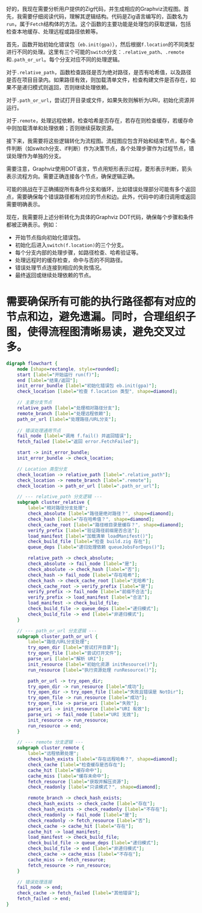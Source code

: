 好的，我现在需要分析用户提供的Zig代码，并生成相应的Graphviz流程图。首先，我需要仔细阅读代码，理解其逻辑结构。代码是Zig语言编写的，函数名为`run`，属于`Fetch`结构体的方法。这个函数的主要功能是处理包的获取逻辑，包括检查本地缓存、处理远程或路径依赖等。

首先，函数开始初始化错误包（`eb.init(gpa)`），然后根据`f.location`的不同类型进行不同的处理。这里有三个可能的`switch`分支：`.relative_path`、`.remote`和`.path_or_url`。每个分支对应不同的处理逻辑。

对于`.relative_path`，函数检查路径是否为绝对路径，是否有哈希值，以及路径是否在项目目录内。如果路径有效，则加载清单文件，检查构建文件是否存在，如果不是递归模式则返回，否则继续处理依赖。

对于`.path_or_url`，尝试打开目录或文件，如果失败则解析为URI，初始化资源并运行。

对于`.remote`，处理远程依赖，检查哈希是否存在，若存在则检查缓存，若缓存命中则加载清单和处理依赖；否则继续获取资源。

接下来，我需要将这些逻辑转化为流程图。流程图应包含开始和结束节点，每个条件判断（如switch分支、if判断）作为决策节点，各个处理步骤作为过程节点，错误处理作为单独的分支。

需要注意，Graphviz使用DOT语言，节点用矩形表示过程，菱形表示判断，箭头表示流程方向。需要正确连接各个节点，确保逻辑正确。

可能的挑战在于正确捕捉所有条件分支和循环，比如错误处理部分可能有多个返回点，需要确保每个错误路径都有对应的节点和边。此外，代码中的递归调用或返回需要明确表示。

现在，我需要将上述分析转化为具体的Graphviz DOT代码，确保每个步骤和条件都被正确表示。例如：

- 开始节点指向初始化错误包。
- 初始化后进入`switch(f.location)`的三个分支。
- 每个分支内部的处理步骤，如路径检查、哈希验证等。
- 处理远程时的缓存检查，命中与否的不同路径。
- 错误处理节点连接到相应的失败情况。
- 最终返回或继续处理依赖的节点。

需要确保所有可能的执行路径都有对应的节点和边，避免遗漏。同时，合理组织子图，使得流程图清晰易读，避免交叉过多。
================================================
```dot
digraph flowchart {
    node [shape=rectangle, style=rounded];
    start [label="开始运行 run(f)"];
    end [label="结束/返回"];
    init_error_bundle [label="初始化错误包 eb.init(gpa)"];
    check_location [label="检查 f.location 类型", shape=diamond];

    // 主要分支节点
    relative_path [label="处理相对路径分支"];
    remote_branch [label="处理远程依赖"];
    path_or_url [label="处理路径/URL分支"];
    
    // 错误处理通用节点
    fail_node [label="调用 f.fail() 并返回错误"];
    fetch_failed [label="返回 error.FetchFailed"];

    start -> init_error_bundle;
    init_error_bundle -> check_location;

    // Location 类型分支
    check_location -> relative_path [label=".relative_path"];
    check_location -> remote_branch [label=".remote"];
    check_location -> path_or_url [label=".path_or_url"];

    // --- relative_path 分支逻辑 ---
    subgraph cluster_relative {
        label="相对路径分支处理";
        check_absolute [label="路径是绝对路径？", shape=diamond];
        check_hash [label="存在哈希值？", shape=diamond];
        check_cache_root [label="路径根目录是缓存？", shape=diamond];
        verify_prefix [label="验证路径前缀是否合法"];
        load_manifest [label="加载清单 loadManifest()"];
        check_build_file [label="检查 build.zig 存在"];
        queue_deps [label="递归处理依赖 queueJobsForDeps()"];

        relative_path -> check_absolute;
        check_absolute -> fail_node [label="是"];
        check_absolute -> check_hash [label="否"];
        check_hash -> fail_node [label="存在哈希"];
        check_hash -> check_cache_root [label="无哈希"];
        check_cache_root -> verify_prefix [label="是"];
        verify_prefix -> fail_node [label="前缀不合法"];
        verify_prefix -> load_manifest [label="合法"];
        load_manifest -> check_build_file;
        check_build_file -> queue_deps [label="递归模式"];
        check_build_file -> end [label="非递归模式"];
    }

    // --- path_or_url 分支逻辑 ---
    subgraph cluster_path_or_url {
        label="路径/URL分支处理";
        try_open_dir [label="尝试打开目录"];
        try_open_file [label="尝试打开文件"];
        parse_uri [label="解析 URI"];
        init_resource [label="初始化资源 initResource()"];
        run_resource [label="执行资源处理 runResource()"];

        path_or_url -> try_open_dir;
        try_open_dir -> run_resource [label="成功"];
        try_open_dir -> try_open_file [label="失败且错误是 NotDir"];
        try_open_file -> run_resource [label="成功"];
        try_open_file -> parse_uri [label="失败"];
        parse_uri -> init_resource [label="URI 有效"];
        parse_uri -> fail_node [label="URI 无效"];
        init_resource -> run_resource;
        run_resource -> end;
    }

    // --- remote 分支逻辑 ---
    subgraph cluster_remote {
        label="远程依赖处理";
        check_hash_exists [label="存在远程哈希？", shape=diamond];
        check_cache [label="检查缓存是否存在"];
        cache_hit [label="缓存命中"];
        cache_miss [label="缓存未命中"];
        fetch_resource [label="获取并解压资源"];
        check_readonly [label="只读模式？", shape=diamond];

        remote_branch -> check_hash_exists;
        check_hash_exists -> check_cache [label="存在"];
        check_hash_exists -> check_readonly [label="不存在"];
        check_readonly -> fail_node [label="是"];
        check_readonly -> fetch_resource [label="否"];
        check_cache -> cache_hit [label="存在"];
        cache_hit -> load_manifest;
        load_manifest -> check_build_file;
        check_build_file -> queue_deps [label="递归模式"];
        check_build_file -> end [label="非递归模式"];
        check_cache -> cache_miss [label="不存在"];
        cache_miss -> fetch_resource;
        fetch_resource -> run_resource;
    }

    // 错误处理连接
    fail_node -> end;
    check_cache -> fetch_failed [label="其他错误"];
    fetch_failed -> end;
}
```